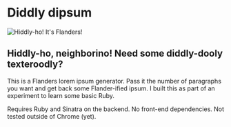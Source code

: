 # Diddly dipsum

![Hiddly-ho! It's Flanders!](https://diddly-dipsum.herokuapp.com/favicon/android-icon-192x192.png)
## Hiddly-ho, neighborino! Need some diddly-dooly texteroodly?

This is a Flanders lorem ipsum generator. Pass it the number of paragraphs you want and get back some Flander-ified ipsum. I built this as part of an experiment to learn some basic Ruby.

Requires Ruby and Sinatra on the backend.
No front-end dependencies.
Not tested outside of Chrome (yet).
